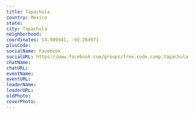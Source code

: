 ```yaml
---
title: Tapachula
country: Mexico
state: 
city: Tapachula
neighborhood: 
coordinates: 14.909941, -92.264971
plusCode:
socialName: Facebook
socialURL: https://www.facebook.com/groups/free.code.camp.tapachula
chatName:
chatURL:
eventName:
eventURL:
leaderName:
leaderURL:
oldPhoto: 
coverPhoto:
---
```

